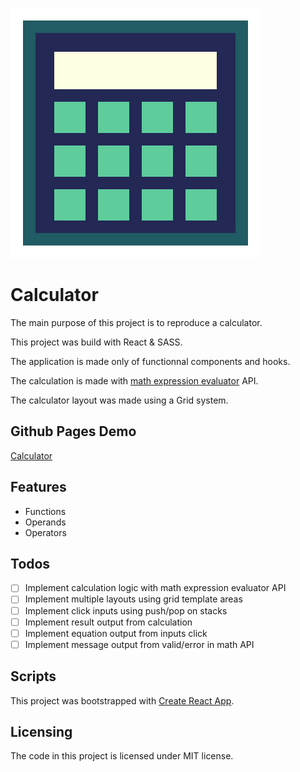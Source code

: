[logo]: https://github.com/MenSeb/react-calculator/blob/master/public/logo.svg "Calculator logo"

![alt text][logo]

# Calculator

The main purpose of this project is to reproduce a calculator.

This project was build with React & SASS.

The application is made only of functionnal components and hooks.

The calculation is made with [math expression evaluator](http://redhivesoftware.github.io/math-expression-evaluator/) API.

The calculator layout was made using a Grid system.

## Github Pages Demo

[Calculator](https://menseb.github.io/react-calculator/)

## Features

- Functions
- Operands
- Operators

## Todos

- [ ] Implement calculation logic with math expression evaluator API
- [ ] Implement multiple layouts using grid template areas
- [ ] Implement click inputs using push/pop on stacks
- [ ] Implement result output from calculation
- [ ] Implement equation output from inputs click
- [ ] Implement message output from valid/error in math API

## Scripts

This project was bootstrapped with [Create React App](https://github.com/facebook/create-react-app).

## Licensing

The code in this project is licensed under MIT license.